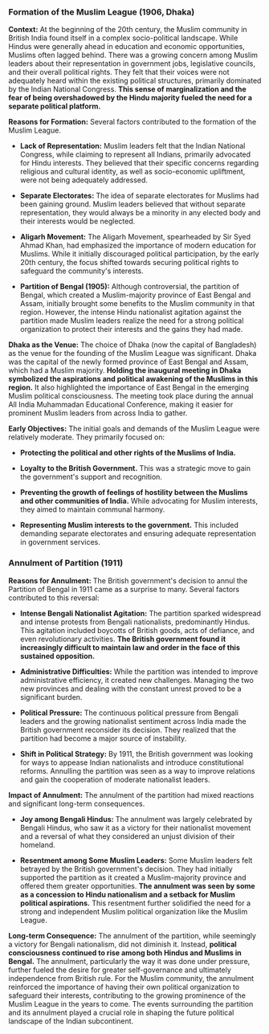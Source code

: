 ### Formation of the Muslim League (1906, Dhaka)

**Context:** At the beginning of the 20th century, the Muslim community in British India found itself in a complex socio-political landscape. While Hindus were generally ahead in education and economic opportunities, Muslims often lagged behind. There was a growing concern among Muslim leaders about their representation in government jobs, legislative councils, and their overall political rights. They felt that their voices were not adequately heard within the existing political structures, primarily dominated by the Indian National Congress. **This sense of marginalization and the fear of being overshadowed by the Hindu majority fueled the need for a separate political platform.**  

**Reasons for Formation:** Several factors contributed to the formation of the Muslim League.  

- **Lack of Representation:** Muslim leaders felt that the Indian National Congress, while claiming to represent all Indians, primarily advocated for Hindu interests. They believed that their specific concerns regarding religious and cultural identity, as well as socio-economic upliftment, were not being adequately addressed.
- **Separate Electorates:** The idea of separate electorates for Muslims had been gaining ground. Muslim leaders believed that without separate representation, they would always be a minority in any elected body and their interests would be neglected.  
    
- **Aligarh Movement:** The Aligarh Movement, spearheaded by Sir Syed Ahmad Khan, had emphasized the importance of modern education for Muslims. While it initially discouraged political participation, by the early 20th century, the focus shifted towards securing political rights to safeguard the community's interests.  
    
- **Partition of Bengal (1905):** Although controversial, the partition of Bengal, which created a Muslim-majority province of East Bengal and Assam, initially brought some benefits to the Muslim community in that region. However, the intense Hindu nationalist agitation against the partition made Muslim leaders realize the need for a strong political organization to protect their interests and the gains they had made.

**Dhaka as the Venue:** The choice of Dhaka (now the capital of Bangladesh) as the venue for the founding of the Muslim League was significant. Dhaka was the capital of the newly formed province of East Bengal and Assam, which had a Muslim majority. **Holding the inaugural meeting in Dhaka symbolized the aspirations and political awakening of the Muslims in this region.** It also highlighted the importance of East Bengal in the emerging Muslim political consciousness. The meeting took place during the annual All India Muhammadan Educational Conference, making it easier for prominent Muslim leaders from across India to gather.  

**Early Objectives:** The initial goals and demands of the Muslim League were relatively moderate. They primarily focused on:

- **Protecting the political and other rights of the Muslims of India.**
- **Loyalty to the British Government.** This was a strategic move to gain the government's support and recognition.
- **Preventing the growth of feelings of hostility between the Muslims and other communities of India.** While advocating for Muslim interests, they aimed to maintain communal harmony.  
    
- **Representing Muslim interests to the government.** This included demanding separate electorates and ensuring adequate representation in government services.  
    

### Annulment of Partition (1911)

**Reasons for Annulment:** The British government's decision to annul the Partition of Bengal in 1911 came as a surprise to many. Several factors contributed to this reversal:

- **Intense Bengali Nationalist Agitation:** The partition sparked widespread and intense protests from Bengali nationalists, predominantly Hindus. This agitation included boycotts of British goods, acts of defiance, and even revolutionary activities. **The British government found it increasingly difficult to maintain law and order in the face of this sustained opposition.**  
    
- **Administrative Difficulties:** While the partition was intended to improve administrative efficiency, it created new challenges. Managing the two new provinces and dealing with the constant unrest proved to be a significant burden.  
    
- **Political Pressure:** The continuous political pressure from Bengali leaders and the growing nationalist sentiment across India made the British government reconsider its decision. They realized that the partition had become a major source of instability.
- **Shift in Political Strategy:** By 1911, the British government was looking for ways to appease Indian nationalists and introduce constitutional reforms. Annulling the partition was seen as a way to improve relations and gain the cooperation of moderate nationalist leaders.  
    

**Impact of Annulment:** The annulment of the partition had mixed reactions and significant long-term consequences.

- **Joy among Bengali Hindus:** The annulment was largely celebrated by Bengali Hindus, who saw it as a victory for their nationalist movement and a reversal of what they considered an unjust division of their homeland.  
    
- **Resentment among Some Muslim Leaders:** Some Muslim leaders felt betrayed by the British government's decision. They had initially supported the partition as it created a Muslim-majority province and offered them greater opportunities. **The annulment was seen by some as a concession to Hindu nationalism and a setback for Muslim political aspirations.** This resentment further solidified the need for a strong and independent Muslim political organization like the Muslim League.  
    

**Long-term Consequence:** The annulment of the partition, while seemingly a victory for Bengali nationalism, did not diminish it. Instead, **political consciousness continued to rise among both Hindus and Muslims in Bengal.** The annulment, particularly the way it was done under pressure, further fueled the desire for greater self-governance and ultimately independence from British rule. For the Muslim community, the annulment reinforced the importance of having their own political organization to safeguard their interests, contributing to the growing prominence of the Muslim League in the years to come. The events surrounding the partition and its annulment played a crucial role in shaping the future political landscape of the Indian subcontinent.